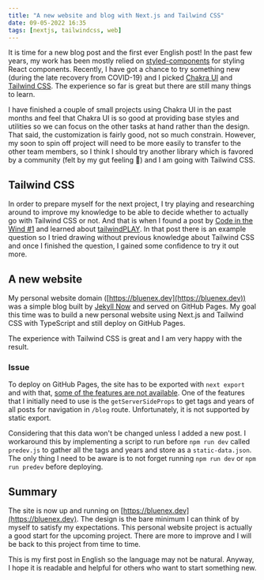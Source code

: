 ```yaml
---
title: "A new website and blog with Next.js and Tailwind CSS"
date: 09-05-2022 16:35
tags: [nextjs, tailwindcss, web]
---
```


It is time for a new blog post and the first ever English post! In the past few years, my work has been mostly relied on [styled-components]([https://](https://styled-components.com/)) for styling React components. Recently, I have got a chance to try something new (during the late recovery from COVID-19) and I picked [Chakra UI](https://chakra-ui.com/) and [Tailwind CSS](https://tailwindcss.com/). The experience so far is great but there are still many things to learn.

I have finished a couple of small projects using Chakra UI in the past months and feel that Chakra UI is so good at providing base styles and utilities so we can focus on the other tasks at hand rather than the design. That said, the customization is fairly good, not so much constrain. However, my soon to spin off project will need to be more easily to transfer to the other team members, so I think I should try another library which is favored by a community (felt by my gut feeling 😬) and I am going with Tailwind CSS.

## Tailwind CSS

In order to prepare myself for the next project, I try playing and researching around to improve my knowledge to be able to decide whether to actually go with Tailwind CSS or not. And that is when I found a post by [Code in the Wind #1](https://www.facebook.com/events/5398524660192656/?post_id=5402035836508205&view=permalink) and learned about [tailwindPLAY](https://play.tailwindcss.com/). In that post there is an example question so I tried drawing without previous knowledge about Tailwind CSS and once I finished the question, I gained some confidence to try it out more.

## A new website

My personal website domain ([https://bluenex.dev](https://bluenex.dev)) was a simple blog built by [Jekyll Now](https://github.com/barryclark/jekyll-now) and served on GitHub Pages. My goal this time was to build a new personal website using Next.js and Tailwind CSS with TypeScript and still deploy on GitHub Pages.

The experience with Tailwind CSS is great and I am very happy with the result.

### Issue

To deploy on GitHub Pages, the site has to be exported with `next export` and with that, [some of the features are not available](https://nextjs.org/docs/advanced-features/static-html-export#unsupported-features). One of the features that I initially need to use is the `getServerSideProps` to get tags and years of all posts for navigation in `/blog` route. Unfortunately, it is not supported by static export.

Considering that this data won't be changed unless I added a new post. I workaround this by implementing a script to run before `npm run dev` called `predev.js` to gather all the tags and years and store as a `static-data.json`. The only thing I need to be aware is to not forget running `npm run dev` or `npm run predev` before deploying.

## Summary

The site is now up and running on [https://bluenex.dev](https://bluenex.dev). The design is the bare minimum I can think of by myself to satisfy my expectations. This personal website project is actually a good start for the upcoming project. There are more to improve and I will be back to this project from time to time.

This is my first post in English so the language may not be natural. Anyway, I hope it is readable and helpful for others who want to start something new.
